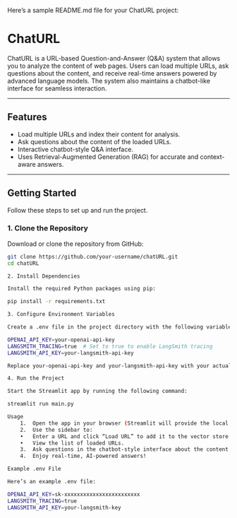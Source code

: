Here’s a sample README.md file for your ChatURL project:

# ChatURL

ChatURL is a URL-based Question-and-Answer (Q&A) system that allows you to analyze the content of web pages. Users can load multiple URLs, ask questions about the content, and receive real-time answers powered by advanced language models. The system also maintains a chatbot-like interface for seamless interaction.

---

## Features

- Load multiple URLs and index their content for analysis.
- Ask questions about the content of the loaded URLs.
- Interactive chatbot-style Q&A interface.
- Uses Retrieval-Augmented Generation (RAG) for accurate and context-aware answers.

---

## Getting Started

Follow these steps to set up and run the project.

### 1. Clone the Repository
Download or clone the repository from GitHub:

```bash
git clone https://github.com/your-username/chatURL.git
cd chatURL

2. Install Dependencies

Install the required Python packages using pip:

pip install -r requirements.txt

3. Configure Environment Variables

Create a .env file in the project directory with the following variables:

OPENAI_API_KEY=your-openai-api-key
LANGSMITH_TRACING=true  # Set to true to enable LangSmith tracing
LANGSMITH_API_KEY=your-langsmith-api-key

Replace your-openai-api-key and your-langsmith-api-key with your actual API keys.

4. Run the Project

Start the Streamlit app by running the following command:

streamlit run main.py

Usage
	1.	Open the app in your browser (Streamlit will provide the local URL when the app starts).
	2.	Use the sidebar to:
	•	Enter a URL and click “Load URL” to add it to the vector store.
	•	View the list of loaded URLs.
	3.	Ask questions in the chatbot-style interface about the content of the loaded URLs.
	4.	Enjoy real-time, AI-powered answers!

Example .env File

Here’s an example .env file:

OPENAI_API_KEY=sk-xxxxxxxxxxxxxxxxxxxxxxxx
LANGSMITH_TRACING=true
LANGSMITH_API_KEY=your-langsmith-key
